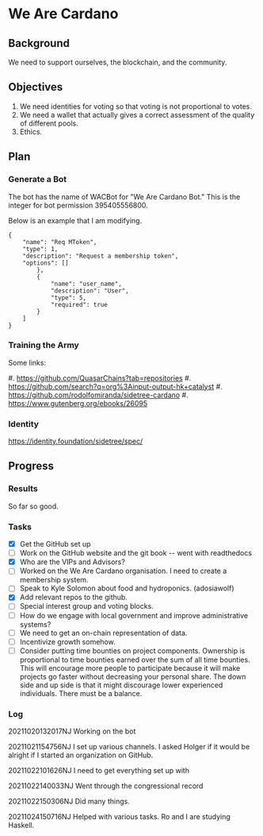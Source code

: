 # We Are Cardano

## Background

We need to support ourselves, the blockchain, and the community.

## Objectives

1. We need identities for voting so that voting is not proportional to votes.
2. We need a wallet that actually gives a correct assessment of the
   quality of different pools.
3. Ethics.

## Plan

### Generate a Bot

The bot has the name of WACBot for "We Are Cardano Bot." This is the
integer for bot permission 395405556800.

Below is an example that I am modifying.

```
{
    "name": "Req MToken",
    "type": 1,
    "description": "Request a membership token",
    "options": []
        },
        {
            "name": "user_name",
            "description": "User",
            "type": 5,
            "required": true
        }
    ]
}
```

### Training the Army

Some links:

 #. https://github.com/QuasarChains?tab=repositories
 #. https://github.com/search?q=org%3Ainput-output-hk+catalyst
 #. https://github.com/rodolfomiranda/sidetree-cardano
 #. https://www.gutenberg.org/ebooks/26095

### Identity

https://identity.foundation/sidetree/spec/

## Progress

### Results

So far so good.

### Tasks

 - [x] Get the GitHub set up
 - [ ] Work on the GitHub website and the git book -- went with
       readthedocs
 - [x] Who are the VIPs and Advisors?
 - [ ] Worked on the We Are Cardano organisation. I need to create a
       membership system.
 - [ ] Speak to Kyle Solomon about food and hydroponics. (adosiawolf)
 - [x] Add relevant repos to the github.
 - [ ] Special interest group and voting blocks.
 - [ ] How do we engage with local government and improve
       administrative systems?
 - [ ] We need to get an on-chain representation of data.
 - [ ] Incentivize growth somehow.
 - [ ] Consider putting time bounties on project components. Ownership
       is proportional to time bounties earned over the sum of all
       time bounties. This will encourage more people to participate
       because it will make projects go faster without decreasing your
       personal share. The down side and up side is that it might
       discourage lower experienced individuals. There must be a
       balance.

### Log

20211020132017NJ Working on the bot

20211021154756NJ I set up various channels. I asked Holger if it would be alright if I started an organization on GitHub. 

20211022101626NJ I need to get everything set up with 

20211022140033NJ Went through the congressional record

20211022150306NJ Did many things.

20211024150716NJ Helped with various tasks. Ro and I are studying Haskell.
